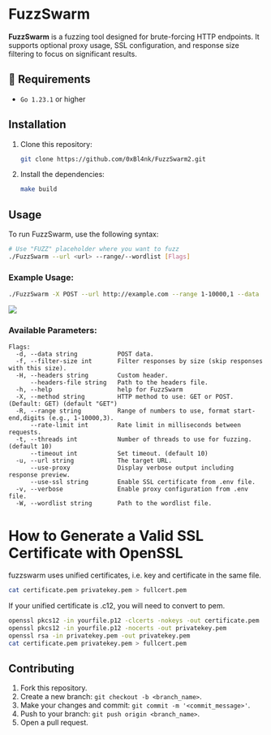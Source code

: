 # FuzzSwarm

**FuzzSwarm** is a fuzzing tool designed for brute-forcing HTTP endpoints. It supports optional proxy usage, SSL configuration, and response size filtering to focus on significant results.

## 📃 Requirements

- `Go 1.23.1` or higher

## Installation

1. Clone this repository:
    ```bash
    git clone https://github.com/0xBl4nk/FuzzSwarm2.git
    ```

2. Install the dependencies:
    ```bash
    make build
    ```

## Usage

To run FuzzSwarm, use the following syntax:

```bash
# Use "FUZZ" placeholder where you want to fuzz
./FuzzSwarm --url <url> --range/--wordlist [Flags]
```

### Example Usage:

```bash
./FuzzSwarm -X POST --url http://example.com --range 1-10000,1 --data '{"number": FUZZ}' -H "Content-Type: application/json" -f 34 -v
```
<img src="https://i.imgur.com/guvTo1Y.png">

### Available Parameters:

```
Flags:
  -d, --data string           POST data.
  -f, --filter-size int       Filter responses by size (skip responses with this size).
  -H, --headers string        Custom header.
      --headers-file string   Path to the headers file.
  -h, --help                  help for FuzzSwarm
  -X, --method string         HTTP method to use: GET or POST. (Default: GET) (default "GET")
  -R, --range string          Range of numbers to use, format start-end,digits (e.g., 1-10000,3).
      --rate-limit int        Rate limit in milliseconds between requests.
  -t, --threads int           Number of threads to use for fuzzing. (default 10)
      --timeout int           Set timeout. (default 10)
  -u, --url string            The target URL.
      --use-proxy             Display verbose output including response preview.
      --use-ssl string        Enable SSL certificate from .env file.
  -v, --verbose               Enable proxy configuration from .env file.
  -W, --wordlist string       Path to the wordlist file.

```

# How to Generate a Valid SSL Certificate with OpenSSL
fuzzswarm uses unified certificates, i.e. key and certificate in the same file.

```bash
cat certificate.pem privatekey.pem > fullcert.pem
```
If your unified certificate is .c12, you will need to convert to pem.
```bash
openssl pkcs12 -in yourfile.p12 -clcerts -nokeys -out certificate.pem
openssl pkcs12 -in yourfile.p12 -nocerts -out privatekey.pem
openssl rsa -in privatekey.pem -out privatekey.pem
cat certificate.pem privatekey.pem > fullcert.pem
```

## Contributing

1. Fork this repository.
2. Create a new branch: `git checkout -b <branch_name>`.
3. Make your changes and commit: `git commit -m '<commit_message>'`.
4. Push to your branch: `git push origin <branch_name>`.
5. Open a pull request.
